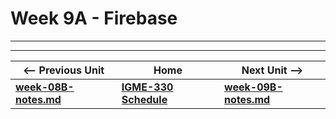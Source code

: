 # Week 9A - Firebase


<hr><hr>


| <-- Previous Unit | Home | Next Unit -->
| --- | --- | --- 
| [**week-08B-notes.md**](week-08A-notes.md)     |  [**IGME-330 Schedule**](../schedule.md) | [**week-09B-notes.md**](week-09A-notes.md) 
